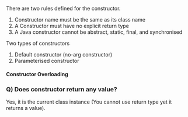 There are two rules defined for the constructor.

1. Constructor name must be the same as its class name
2. A Constructor must have no explicit return type
3. A Java constructor cannot be abstract, static, final, and synchronised

Two types of constructors
1. Default constructor (no-arg constructor)
2. Parameterised constructor

#### Constructor Overloading


### Q) Does constructor return any value?

Yes, it is the current class instance (You cannot use return type yet it returns a value).